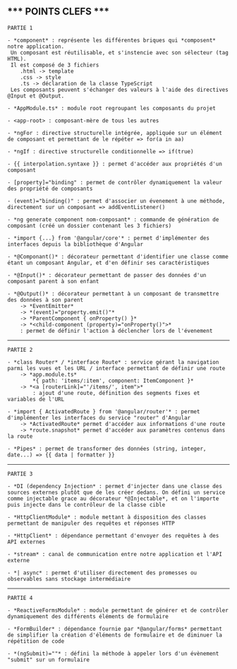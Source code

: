 
*** POINTS CLEFS ***
--------------------

`PARTIE 1`

    - *component* : représente les différentes briques qui *composent* notre application.
     Un composant est réutilisable, et s'instencie avec son sélecteur (tag HTML).
     Il est composé de 3 fichiers 
        .html -> template
        .css -> style
        .ts -> déclaration de la classe TypeScript
     Les composants peuvent s'échanger des valeurs à l'aide des directives @Input et @Output.

    - *AppModule.ts* : module root regroupant les composants du projet

    - <app-root> : composant-mère de tous les autres

    - *ngFor : directive structurelle intégrée, appliquée sur un élément de composant et permettant de le répéter => for(a in aa)

    - *ngIf : directive structurelle conditionnelle => if(true)

    - {{ interpolation.syntaxe }} : permet d'accéder aux propriétés d'un composant

    - [property]="binding" : permet de contrôler dynamiquement la valeur des propriété de composants

    - (event)="binding()" : permet d'associer un évenement à une méthode, directement sur un composant => addEventListener()

    - *ng generate component nom-composant* : commande de génération de composant (créé un dossier contenant les 3 fichiers)

    - *import {...} from '@angular/core'* : permet d'implémenter des interfaces depuis la bibliothèque d'Angular

    - *@Componant()* : décorateur permettant d'identifier une classe comme étant un composant Angular, et d'en définir ses caractéristiques

    - *@Input()* : décorateur permettant de passer des données d'un composant parent à son enfant

    - *@Output()* : décorateur permettant à un composant de transmettre des données à son parent
        -> *EventEmitter* 
        -> *(event)="property.emit()"* 
        -> *ParentComponent { onProperty() }*
        -> *<child-component (property)="onProperty()">*
        : permet de définir l'action à déclencher lors de l'évenement

----------
`PARTIE 2`

    - *class Router* / *interface Route* : service gérant la navigation parmi les vues et les URL / interface permettant de définir une route
        -> *app.module.ts* 
            *{ path: 'items/:item', component: ItemComponent }*
        -> *<a [routerLink]="'/items/', item">*
            : ajout d'une route, définition des segments fixes et variables de l'URL

    - *import { ActivatedRoute } from '@angular/router'* : permet d'implémenter les interfaces du service "router" d'Angular
        -> *ActivatedRoute* permet d'accéder aux informations d'une route
        -> *route.snapshot* permet d'accéder aux paramètres contenus dans la route
    
    - *Pipes* : permet de transformer des données (string, integer, date...) => {{ data | formatter }}

----------
`PARTIE 3`

    - *DI (dependency Injection* : permet d'injecter dans une classe des sources externes plutôt que de les créer dedans. On défini un service comme injectable grace au décorateur *@Injectable*, et on l'importe puis injecte dans le contrôleur de la classe cible

    - *HttpClientModule* : module mettant à disposition des classes permettant de manipuler des requêtes et réponses HTTP

    - *HttpClient* : dépendance permettant d'envoyer des requêtes à des API externes

    - *stream* : canal de communication entre notre application et l'API externe

    - *| async* : permet d'utiliser directement des promesses ou observables sans stockage intermédiaire

----------
`PARTIE 4`

    - *ReactiveFormsModule* : module permettant de générer et de contrôler dynamiquement des différents éléments de formulaire 

    - *FormBuilder* : dépendance fournie par *@angular/forms* permettant de simplifier la création d'éléments de formulaire et de diminuer la répétition de code

    - *(ngSubmit)=""* : défini la méthode à appeler lors d'un évènement "submit" sur un formulaire

